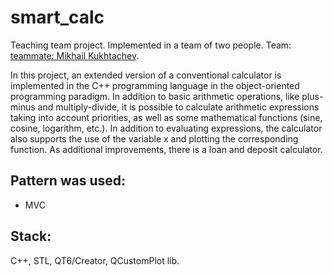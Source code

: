 # smart_calc

Teaching team project. Implemented in a team of two people.
Team: [teammate: Mikhail Kukhtachev](https://github.com/Kuhtaaa).

In this project, an extended version of a conventional calculator is implemented in the C++ programming language in the object-oriented programming paradigm. In addition to basic arithmetic operations, like plus-minus and multiply-divide, it is possible to calculate arithmetic expressions taking into account priorities, as well as some mathematical functions (sine, cosine, logarithm, etc.). In addition to evaluating expressions, the calculator also supports the use of the variable x and plotting the corresponding function. As additional improvements, there is a loan and deposit calculator.

## Pattern was used:

- MVC

## Stack: 

C++, STL, QT6/Creator, QCustomPlot lib.
